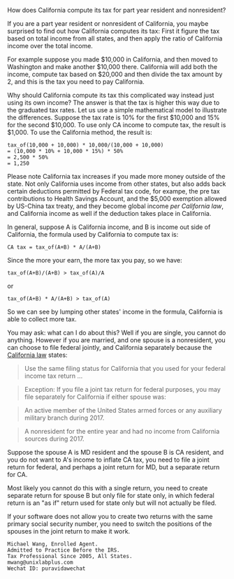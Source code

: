 How does California compute its tax for part year resident and nonresident?

If you are a part year resident or nonresident of California, you maybe surprised to find out how California computes its tax: First it figure the tax based on total income from all states, and then apply the ratio of California income over the total income.

For example suppose you made $10,000 in California, and then moved to Washington and make another $10,000 there. California will add both the income, compute tax based on $20,000 and then divide the tax amount by 2, and this is the tax you need to pay California.

Why should California compute its tax this complicated way instead just using its own income? The answer is that the tax is higher this way due to the graduated tax rates. Let us use a simple mathematical model to illustrate the differences. Suppose the tax rate is 10% for the first $10,000 and 15% for the second $10,000. To use only CA income to compute tax, the result is $1,000. To use the California method, the result is:

```
tax_of(10,000 + 10,000) * 10,000/(10,000 + 10,000)
= (10,000 * 10% + 10,000 * 15%) * 50%
= 2,500 * 50%
= 1,250
```

Please note California tax increases if you made more money outside of the state. Not only California uses income from other states, but also adds back certain deductions permitted by Federal tax code, for exampe, the pre tax contributions to Health Savings Account, and the $5,000 exemption allowed by US-China tax treaty, and they become global income *per California law*, and California income as well if the deduction takes place in California.

In general, suppose A is California income, and B is income out side of California, the formula used by California to compute tax is:

```
CA tax = tax_of(A+B) * A/(A+B)
```

Since the more your earn, the more tax you pay, so we have:

```
tax_of(A+B)/(A+B) > tax_of(A)/A
```

or

```
tax_of(A+B) * A/(A+B) > tax_of(A)
```

So we can see by lumping other states' income in the formula, California is able to collect more tax. 

You may ask: what can I do about this? Well if you are single, you cannot do anything. However if you are married, and one spouse is a nonresident, you can choose to file federal jointly, and California separately because the [California law](https://www.ftb.ca.gov/individuals/filing-status-information.shtml) states:

>Use the same filing status for California that you used for your federal income tax return ...
 
>Exception: If you file a joint tax return for federal purposes, you may file separately for California if either spouse was:

>An active member of the United States armed forces or any auxiliary military branch during 2017.

>A nonresident for the entire year and had no income from California sources during 2017.

Suppose the spouse A is MD resident and the spouse B is CA resident, and you do not want to A's income to inflate CA tax, you need to file a joint return for federal, and perhaps a joint return for MD, but a separate return for CA.

Most likely you cannot do this with a single return, you need to create separate return for spouse B but only file for state only, in which federal return is an "as if" return used for state only but will not actually be filed.

If your software does not allow you to create two returns with the same primary social security number, you need to switch the positions of the spouses in the joint return to make it work.

```
Michael Wang, Enrolled Agent.
Admitted to Practice Before the IRS.
Tax Professional Since 2005, All States.
mwang@unixlabplus.com
Wechat ID: puravidawechat
```
